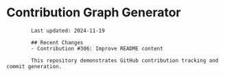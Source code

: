 # Contribution Graph Generator
            
            Last updated: 2024-11-19
            
            ## Recent Changes
            - Contribution #306: Improve README content
            
            This repository demonstrates GitHub contribution tracking and commit generation.
        